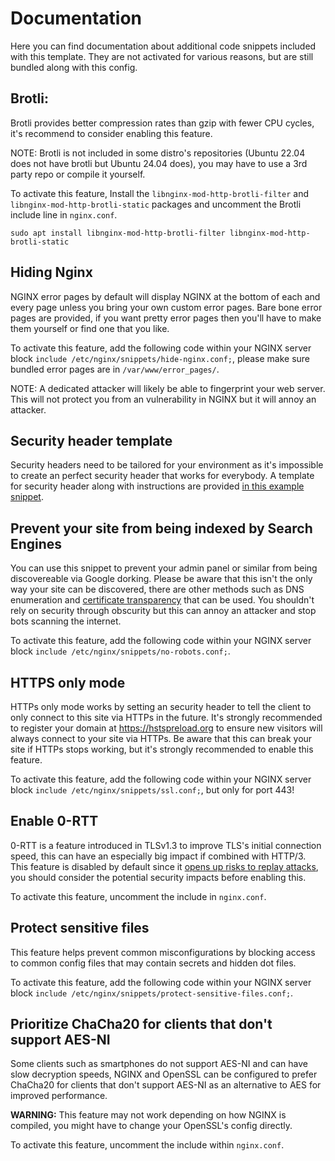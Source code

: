 # Documentation

Here you can find documentation about additional code snippets included with this template. They are not activated for various reasons, but are still bundled along with this config.

## Brotli:

Brotli provides better compression rates than gzip with fewer CPU cycles, it's recommend to consider enabling this feature.

NOTE: Brotli is not included in some distro's repositories (Ubuntu 22.04 does not have brotli but Ubuntu 24.04 does), you may have to use a 3rd party repo or compile it yourself.

To activate this feature, Install the `libnginx-mod-http-brotli-filter` and `libnginx-mod-http-brotli-static` packages and uncomment the Brotli include line in `nginx.conf`.

`sudo apt install libnginx-mod-http-brotli-filter libnginx-mod-http-brotli-static`

## Hiding Nginx

NGINX error pages by default will display NGINX at the bottom of each and every page unless you bring your own custom error pages. Bare bone error pages are provided, if you want pretty error pages then you'll have to make them yourself or find one that you like.

To activate this feature, add the following code within your NGINX server block `include /etc/nginx/snippets/hide-nginx.conf;`, please make sure bundled error pages are in `/var/www/error_pages/`.

NOTE: A dedicated attacker will likely be able to fingerprint your web server. This will not protect you from an vulnerability in NGINX but it will annoy an attacker.

## Security header template

Security headers need to be tailored for your environment as it's impossible to create an perfect security header that works for everybody. A template for security header along with instructions are provided [in this example snippet](https://github.com/EsadCetiner/Secure-Nginx-Config/blob/main/snippets/security-headers.template).

## Prevent your site from being indexed by Search Engines

You can use this snippet to prevent your admin panel or similar from being discovereable via Google dorking. Please be aware that this isn't the only way your site can be discovered, there are other methods such as DNS enumeration and [certificate transparency](https://crt.sh/) that can be used. You shouldn't rely on security through obscurity but this can annoy an attacker and stop bots scanning the internet.

To activate this feature, add the following code within your NGINX server block `include /etc/nginx/snippets/no-robots.conf;`.

## HTTPS only mode

HTTPs only mode works by setting an security header to tell the client to only connect to this site via HTTPs in the future. It's strongly recommended to register your domain at https://hstspreload.org to ensure new visitors will always connect to your site via HTTPs. Be aware that this can break your site if HTTPs stops working, but it's strongly recommended to enable this feature.

To activate this feature, add the following code within your NGINX server block `include /etc/nginx/snippets/ssl.conf;`, but only for port 443!

## Enable 0-RTT

0-RTT is a feature introduced in TLSv1.3 to improve TLS's initial connection speed, this can have an especially big impact if combined with HTTP/3. This feature is disabled by default since it [opens up risks to replay attacks](https://blog.cloudflare.com/even-faster-connection-establishment-with-quic-0-rtt-resumption/), you should consider the potential security impacts before enabling this.

To activate this feature, uncomment the include in `nginx.conf`.

## Protect sensitive files

This feature helps prevent common misconfigurations by blocking access to common config files that may contain secrets and hidden dot files.

To activate this feature, add the following code within your NGINX server block `include /etc/nginx/snippets/protect-sensitive-files.conf;`.

## Prioritize ChaCha20 for clients that don't support AES-NI

Some clients such as smartphones do not support AES-NI and can have slow decryption speeds, NGINX and OpenSSL can be configured to prefer ChaCha20 for clients that don't support AES-NI as an alternative to AES for improved performance.

**WARNING:** This feature may not work depending on how NGINX is compiled, you might have to change your OpenSSL's config directly.

To activate this feature, uncomment the include within `nginx.conf`.
